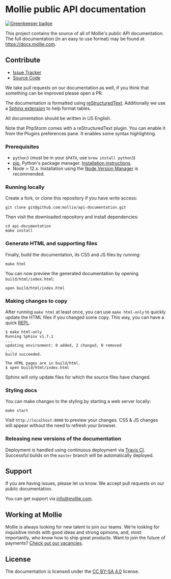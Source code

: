 # Mollie public API documentation

[![Greenkeeper badge](https://badges.greenkeeper.io/mollie/api-documentation.svg)](https://greenkeeper.io/)


This project contains the source of all of Mollie's public API documentation. The full documentation (in an easy to use
format) may be found at https://docs.mollie.com.

## Contribute

- [Issue Tracker](https://github.com/mollie/api-documentation/issues)
- [Source Code](https://github.com/mollie/api-documentation)

We take pull requests on our documentation as well, if you think that something can be improved please open a PR.

The documentation is formatted using [reStructuredText](http://www.sphinx-doc.org/en/master/rest.html). 
Additionally we use a [Sphinx extension](https://cloud-sptheme.readthedocs.io/en/latest/lib/cloud_sptheme.ext.table_styling.html#module-cloud_sptheme.ext.table_styling) to help format tables.

All documentation should be written in US English.

Note that PhpStorm comes with a reStructuredText plugin. You can enable it from the Plugins preferences pane. It enables
some syntax highlighting.

### Prerequisites

- `python3` (must be in your `$PATH`, use `brew install python3`)
- [pip](https://pypi.org/project/pip/), Python's package manager. [Installation instructions](https://pip.pypa.io/en/stable/installing/).
- Node > 12.x. Installation using the [Node Version Manager](https://github.com/nvm-sh/nvm) is recommended. 

### Running locally

Create a fork, or clone this repository if you have write access:

```shell
git clone git@github.com:mollie/api-documentation.git
```

Then visit the downloaded repository and install dependencies:

```shell
cd api-documentation
make install
```

### Generate HTML and supporting files

Finally, build the documentation, its CSS and JS files by running:

```shell
make html
```

You can now preview the generated documentation by opening `build/html/index.html`:

```shell
open build/html/index.html
```

### Making changes to copy

After running `make html` at least once, you can use `make html-only` to quickly update the HTML files if you changed
some copy. This way, you can have a quick [REPL](https://en.wikipedia.org/wiki/Read%E2%80%93eval%E2%80%93print_loop).

```shell
$ make html-only
Running Sphinx v1.7.1
...
updating environment: 0 added, 2 changed, 0 removed
...
build succeeded.

The HTML pages are in build/html.
$ open build/html/index.html
```

Sphinx will only update files for which the source files have changed.

### Styling docs

You can make changes to the styling by starting a web server locally:

```shell
make start
```

Visit `http://localhost:8000` to preview your changes. CSS & JS changes will appear without the need to refresh your
browser.

### Releasing new versions of the documentation

Deployment is handled using continuous deployment via [Travis CI](https://docs.travis-ci.com/user/deployment/).
Successful builds on the `master` branch will be automatically deployed.

## Support

If you are having issues, please let us know. We accept pull requests on our public documentation.

You can get support via info@mollie.com.

## Working at Mollie

Mollie is always looking for new talent to join our teams. We’re looking for inquisitive minds with good ideas and
strong opinions, and, most importantly, who know how to ship great products. Want to join the future of payments?
[Check out our vacancies](https://jobs.mollie.com).

## License

The documentation is licensed under the [CC BY-SA 4.0](https://creativecommons.org/licenses/by-sa/4.0/?) license.
